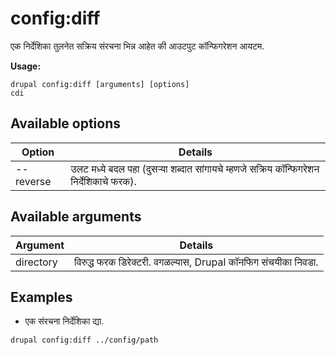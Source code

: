 # config:diff
एक निर्देशिका तुलनेत सक्रिय संरचना भिन्न आहेत की आउटपुट कॉन्फिगरेशन आयटम.

**Usage:**
```
drupal config:diff [arguments] [options]
cdi
```

## Available options
Option | Details
-------|-------------
--reverse | उलट मध्ये बदल पहा (दुसऱ्या शब्दात सांगायचे म्हणजे सक्रिय कॉन्फिगरेशन निर्देशिकाचे फरक).

## Available arguments
Argument | Details
---------|-------------
directory | विरुद्ध फरक डिरेक्टरी. वगळल्यास, Drupal कॉनफिग संचयीका निवडा.

## Examples
* एक संरचना निर्देशिका द्या.
```
drupal config:diff ../config/path
```

